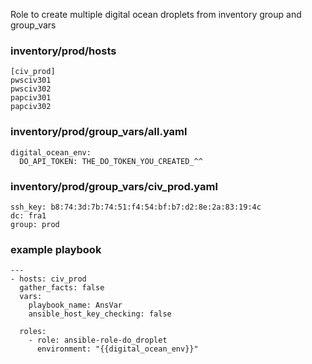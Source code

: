 Role to create multiple digital ocean droplets from inventory group and group_vars

### inventory/prod/hosts 
```
[civ_prod]
pwsciv301
pwsciv302
papciv301
papciv302
```

### inventory/prod/group_vars/all.yaml
```
digital_ocean_env:
  DO_API_TOKEN: THE_DO_TOKEN_YOU_CREATED_^^
```

###  inventory/prod/group_vars/civ_prod.yaml
```
ssh_key: b8:74:3d:7b:74:51:f4:54:bf:b7:d2:8e:2a:83:19:4c
dc: fra1
group: prod
```

### example playbook
```
---
- hosts: civ_prod
  gather_facts: false
  vars:
    playbook_name: AnsVar
    ansible_host_key_checking: false 
    
  roles:
    - role: ansible-role-do_droplet
      environment: "{{digital_ocean_env}}"
```
